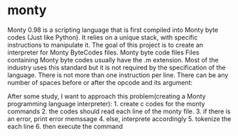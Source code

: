 # monty
Monty 0.98 is a scripting language that is first compiled into Monty byte codes (Just like Python). It relies on a unique stack, with specific instructions to manipulate it. The goal of this project is to create an interpreter for Monty ByteCodes files.  Monty byte code files  Files containing Monty byte codes usually have the .m extension. Most of the industry uses this standard but it is not required by the specification of the language. There is not more than one instruction per line. There can be any number of spaces before or after the opcode and its argument:

After some study, I want to approach this problem(creating a Monty programming language interpreter):
	1. create c codes for the monty commands
	2. the codes should read each line of the monty file.
	3. if there is an error, print error memssage
	4. else, interprete accordingly
	5. tokenize the each line
	6. then execute the command 
